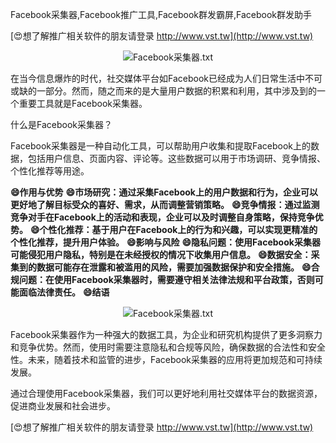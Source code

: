 Facebook采集器,Facebook推广工具,Facebook群发霸屏,Facebook群发助手

[😍想了解推广相关软件的朋友请登录 http://www.vst.tw](http://www.vst.tw)

 <center><img src="https://vst.tw/MP4/tuiguang/png/7.png" alt="Facebook采集器.txt"></center>

在当今信息爆炸的时代，社交媒体平台如Facebook已经成为人们日常生活中不可或缺的一部分。然而，随之而来的是大量用户数据的积累和利用，其中涉及到的一个重要工具就是Facebook采集器。

什么是Facebook采集器？

Facebook采集器是一种自动化工具，可以帮助用户收集和提取Facebook上的数据，包括用户信息、页面内容、评论等。这些数据可以用于市场调研、竞争情报、个性化推荐等用途。

**😄作用与优势**
**😄市场研究：通过采集Facebook上的用户数据和行为，企业可以更好地了解目标受众的喜好、需求，从而调整营销策略。**
**😄竞争情报：通过监测竞争对手在Facebook上的活动和表现，企业可以及时调整自身策略，保持竞争优势。**
**😄个性化推荐：基于用户在Facebook上的行为和兴趣，可以实现更精准的个性化推荐，提升用户体验。**
**😄影响与风险**
**😄隐私问题：使用Facebook采集器可能侵犯用户隐私，特别是在未经授权的情况下收集用户信息。**
**😄数据安全：采集到的数据可能存在泄露和被滥用的风险，需要加强数据保护和安全措施。**
**😄合规问题：在使用Facebook采集器时，需要遵守相关法律法规和平台政策，否则可能面临法律责任。**
**😄结语**

 <center><img src="https://vst.tw/MP4/tuiguang/png/5.png" alt="Facebook采集器.txt"></center>

Facebook采集器作为一种强大的数据工具，为企业和研究机构提供了更多洞察力和竞争优势。然而，使用时需要注意隐私和合规等风险，确保数据的合法性和安全性。未来，随着技术和监管的进步，Facebook采集器的应用将更加规范和可持续发展。

通过合理使用Facebook采集器，我们可以更好地利用社交媒体平台的数据资源，促进商业发展和社会进步。

[😍想了解推广相关软件的朋友请登录 http://www.vst.tw](http://www.vst.tw)



